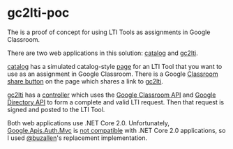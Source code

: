# gc2lti-poc
The is a proof of concept for using LTI Tools as assignments in Google Classroom.

There are two web applications in this solution: [catalog](https://github.com/andyfmiller/gc2lti-poc/tree/master/catalog) 
and [gc2lti](https://github.com/andyfmiller/gc2lti-poc/tree/master/gc2lti).

[catalog](https://github.com/andyfmiller/gc2lti-poc/tree/master/catalog) has a simulated catalog-style 
[page](https://github.com/andyfmiller/gc2lti-poc/blob/master/catalog/Pages/Resource.cshtml) for an LTI 
Tool that you want to use as an assignment in Google Classroom. There is a Google 
[Classroom share button](https://developers.google.com/classroom/guides/sharebutton)
on the page which shares a link to [gc2lti](https://github.com/andyfmiller/gc2lti-poc/tree/master/gc2lti).

[gc2lti](https://github.com/andyfmiller/gc2lti-poc/tree/master/gc2lti) has a 
[controller](https://github.com/andyfmiller/gc2lti-poc/blob/master/gc2lti/Controllers/Gc2LtiController.cs)
which uses the [Google Classroom API](https://developers.google.com/classroom/) and 
[Google Directory API](https://developers.google.com/admin-sdk/directory/) to form a complete and valid LTI request.
Then that request is signed and posted to the LTI Tool.

Both web applications use .NET Core 2.0. Unfortunately, [Google.Apis.Auth.Mvc](https://www.nuget.org/packages/Google.Apis.Auth.Mvc/)
is [not compatible](https://github.com/google/google-api-dotnet-client/issues/933) with .NET Core 2.0 applications, so I used 
[@buzallen](https://github.com/buzallen/google-api-dotnet-client/tree/master/Src/Support/Google.Apis.Auth.AspMvcCore)'s 
replacement implementation.